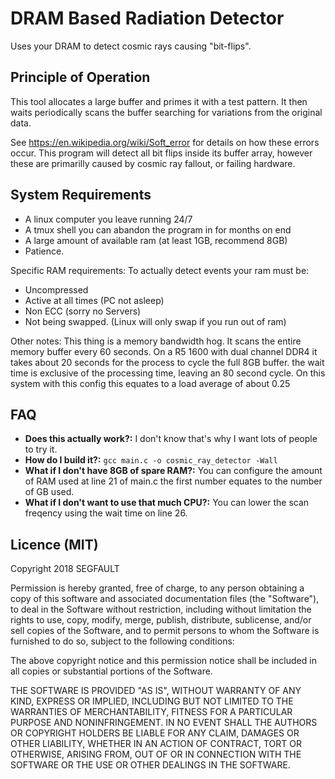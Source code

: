 DRAM Based Radiation Detector
=============================
Uses your DRAM to detect cosmic rays causing "bit-flips".

Principle of Operation
----------------------
This tool allocates a large buffer and primes it with a test pattern. It then waits periodically scans the buffer searching for variations from the original data.

See https://en.wikipedia.org/wiki/Soft_error for details on how these errors occur. This program will detect all bit flips inside its buffer array, however these are primarilly caused by cosmic ray fallout, or failing hardware.

System Requirements
-------------------
 - A linux computer you leave running 24/7
 - A tmux shell you can abandon the program in for months on end
 - A large amount of available ram (at least 1GB, recommend 8GB)
 - Patience.
 
Specific RAM requirements:
To actually detect events your ram must be:
 - Uncompressed
 - Active at all times (PC not asleep)
 - Non ECC (sorry no Servers)
 - Not being swapped. (Linux will only swap if you run out of ram)

Other notes: 
This thing is a memory bandwidth hog. It scans the entire memory buffer every 60 seconds. On a R5 1600 with dual channel DDR4 it takes about 20 seconds for the process to cycle the full 8GB buffer. the wait time is exclusive of the processing time, leaving an 80 second cycle. On this system with this config this equates to a load average of about 0.25
 
FAQ
---
 - **Does this actually work?:** I don't know that's why I want lots of people to try it.
 - **How do I build it?:** `gcc main.c -o cosmic_ray_detector -Wall`
 - **What if I don't have 8GB of spare RAM?:** You can configure the amount of RAM used at line 21 of main.c the first number equates to the number of GB used.
 - **What if I don't want to use that much CPU?:** You can lower the scan freqency using the wait time on line 26.
 
Licence (MIT)
-------
Copyright 2018 SEGFAULT

Permission is hereby granted, free of charge, to any person obtaining a copy of this software and associated documentation files (the "Software"), to deal in the Software without restriction, including without limitation the rights to use, copy, modify, merge, publish, distribute, sublicense, and/or sell copies of the Software, and to permit persons to whom the Software is furnished to do so, subject to the following conditions:

The above copyright notice and this permission notice shall be included in all copies or substantial portions of the Software.

THE SOFTWARE IS PROVIDED "AS IS", WITHOUT WARRANTY OF ANY KIND, EXPRESS OR IMPLIED, INCLUDING BUT NOT LIMITED TO THE WARRANTIES OF MERCHANTABILITY, FITNESS FOR A PARTICULAR PURPOSE AND NONINFRINGEMENT. IN NO EVENT SHALL THE AUTHORS OR COPYRIGHT HOLDERS BE LIABLE FOR ANY CLAIM, DAMAGES OR OTHER LIABILITY, WHETHER IN AN ACTION OF CONTRACT, TORT OR OTHERWISE, ARISING FROM, OUT OF OR IN CONNECTION WITH THE SOFTWARE OR THE USE OR OTHER DEALINGS IN THE SOFTWARE.


